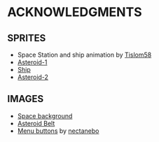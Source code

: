 # ACKNOWLEDGMENTS

## SPRITES

- Space Station and ship animation by [Tislom58](https://github.com/Tislom58/)
- [Asteroid-1](https://pixelartmaker.com/art/6dab6ecf5720fdf)
- [Ship](https://clipartcraft.com/explore/spaceship-clipart-pixel/)
- [Asteroid-2](https://pixelartmaker.com/art/b0d28fcc8a7f281)

## IMAGES

- [Space background](http://wallpapercave.com/wp/tlxFHZF.jpg)
- [Asteroid Belt](https://wallpapercave.com/wp/wp4221867.jpg)
- [Menu buttons](https://nectanebo.itch.io/menu-buttons) by [nectanebo](https://nectanebo.itch.io/)
